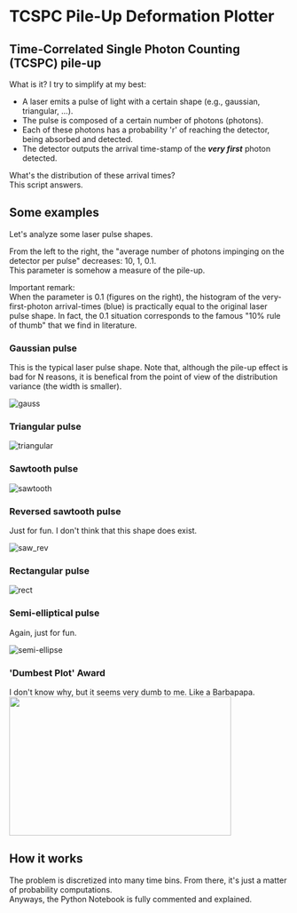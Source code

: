 # TCSPC Pile-Up Deformation Plotter

## Time-Correlated Single Photon Counting (TCSPC) pile-up
What is it? I try to simplify at my best:

- A laser emits a pulse of light with a certain shape (e.g., gaussian, triangular, ...).
- The pulse is composed of a certain number of photons (photons).
- Each of these photons has a probability 'r' of reaching the detector, being absorbed and detected.
- The detector outputs the arrival time-stamp of the ***very first*** photon detected.  

What's the distribution of these arrival times?  
This script answers.

## Some examples
Let's analyze some laser pulse shapes.

From the left to the right, the "average number of photons impinging on the detector per pulse" decreases: 10, 1, 0.1.  
This parameter is somehow a measure of the pile-up. 

Important remark:  
When the parameter is 0.1 (figures on the right), the histogram of the very-first-photon arrival-times (blue) is practically equal to the original laser pulse shape. In fact, the 0.1 situation corresponds to the famous "10% rule of thumb" that we find in literature. 

### Gaussian pulse
This is the typical laser pulse shape. 
Note that, although the pile-up effect is bad for N reasons, it is benefical from the point of view of the distribution variance (the width is smaller).  

![gauss](https://user-images.githubusercontent.com/92381157/143009953-64d7d197-cf91-47a6-b327-c332c4df79b7.png)

### Triangular pulse

![triangular](https://user-images.githubusercontent.com/92381157/143013951-f73e0f7e-1cad-49fb-b7cb-79f57edde317.png)

### Sawtooth pulse

![sawtooth](https://user-images.githubusercontent.com/92381157/143013998-7f8fbc2d-b2dd-42ec-b52f-4e4be42b5a53.png)

### Reversed sawtooth pulse
Just for fun. I don't think that this shape does exist. 

![saw_rev](https://user-images.githubusercontent.com/92381157/143014135-77ba3b48-98a6-4f4b-aad1-d1bef7ba3734.png)

### Rectangular pulse

![rect](https://user-images.githubusercontent.com/92381157/143014042-872b942b-8982-4484-a6ba-f1c06b46ac34.png)

### Semi-elliptical pulse
Again, just for fun.

![semi-ellipse](https://user-images.githubusercontent.com/92381157/143014370-8e157a5d-0655-436b-9743-560e56b42c1b.png)

### 'Dumbest Plot' Award
I don't know why, but it seems very dumb to me. Like a Barbapapa.
<img src="https://user-images.githubusercontent.com/92381157/143014632-c3879ac4-0a07-4f22-a54b-a35426a6a65a.png" width="400" height="250">

## How it works
The problem is discretized into many time bins. From there, it's just a matter of probability computations.  
Anyways, the Python Notebook is fully commented and explained.
